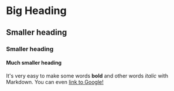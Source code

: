 # Big Heading
## Smaller heading
### Smaller heading
#### Much smaller heading

It's very easy to make some words **bold** and other words *italic* with Markdown. You can even [link to Google!](http://google.com)
